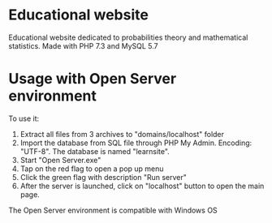 # Educational website
Educational website dedicated to probabilities theory and mathematical statistics.
Made with PHP 7.3 and MySQL 5.7

# Usage with Open Server environment

To use it:
1. Extract all files from 3 archives to "domains/localhost" folder
2. Import the database from SQL file through PHP My Admin. Encoding: "UTF-8". The database is named "learnsite".
3. Start "Open Server.exe"
4. Tap on the red flag to open a pop up menu
5. Click the green flag with description "Run server"
6. After the server is launched, click on "localhost" button to open the main page.

The Open Server environment is compatible with Windows OS
